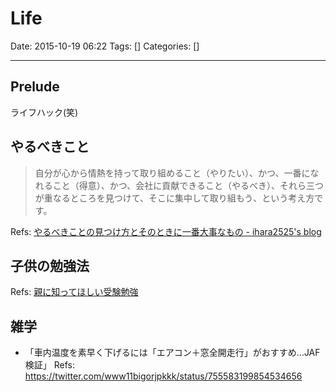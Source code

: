 # Life

Date: 2015-10-19 06:22
Tags: []
Categories: []

---

## Prelude

ライフハック(笑)

## やるべきこと

> 自分が心から情熱を持って取り組めること（やりたい）、かつ、一番になれること（得意）、かつ、会社に貢献できること（やるべき）、それら三つが重なるところを見つけて、そこに集中して取り組もう、という考え方です。

Refs: [やるべきことの見つけ方とそのときに一番大事なもの - ihara2525's blog](http://ihara2525.tumblr.com/post/25692657294/%E3%82%84%E3%82%8B%E3%81%B9%E3%81%8D%E3%81%93%E3%81%A8%E3%81%AE%E8%A6%8B%E3%81%A4%E3%81%91%E6%96%B9%E3%81%A8%E3%81%9D%E3%81%AE%E3%81%A8%E3%81%8D%E3%81%AB%E4%B8%80%E7%95%AA%E5%A4%A7%E4%BA%8B%E3%81%AA%E3%82%82%E3%81%AE)

## 子供の勉強法

Refs: [親に知ってほしい受験勉強](http://www.slideshare.net/tomoakinishikawa/ss-64057648)

## 雑学

- 「車内温度を素早く下げるには「エアコン＋窓全開走行」がおすすめ…JAF検証」
    Refs: <https://twitter.com/www11bigorjpkkk/status/755583199854534656>
